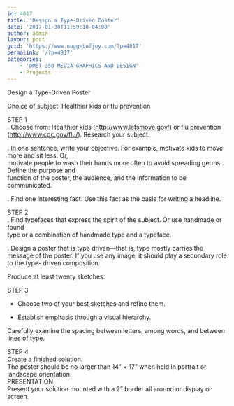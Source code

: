 ```yaml
---
id: 4817
title: 'Design a Type-Driven Poster'
date: '2017-01-30T11:59:10-04:00'
author: admin
layout: post
guid: 'https://www.nuggetofjoy.com/?p=4817'
permalink: '/?p=4817'
categories:
    - 'DMET 350 MEDIA GRAPHICS AND DESIGN'
    - Projects
---
```


Design a Type-Driven Poster

Choice of subject: Healthier kids or flu prevention

STEP 1  
. Choose from: Healthier kids (http://www.letsmove.gov/) or flu prevention  
(http://www.cdc.gov/flu/). Research your subject.

. In one sentence, write your objective. For example, motivate kids to move more and sit less. Or,  
motivate people to wash their hands more often to avoid spreading germs. Define the purpose and  
function of the poster, the audience, and the information to be communicated.

. Find one interesting fact. Use this fact as the basis for writing a headline.

STEP 2  
. Find typefaces that express the spirit of the subject. Or use handmade or found  
type or a combination of handmade type and a typeface.

. Design a poster that is type driven—that is, type mostly carries the message of the poster. If you use any image, it should play a secondary role to the type- driven composition. 

Produce at least twenty sketches.

STEP 3  
- Choose two of your best sketches and refine them.

- Establish emphasis through a visual hierarchy.

Carefully examine the spacing between letters, among words, and between lines of type. 

STEP 4  
Create a finished solution.  
The poster should be no larger than 14” × 17” when held in portrait or landscape orientation.  
PRESENTATION  
Present your solution mounted with a 2” border all around or display on screen.